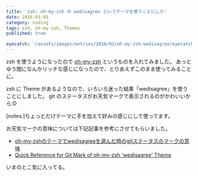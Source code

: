 ```yaml
---
title: 'zsh: oh-my-zsh の wedisagree というテーマを使うことにした'
date: 2016-03-05
category: Coding
tags: zsh, oh-my-zsh, Themes
published: true

eyecatch: '/assets/images/entries/2016/03/oh-my-zsh-wedisagree/eyecatch.png'
---
```


zsh を使うようになったので [oh-my-zsh](http://ohmyz.sh/) というものを入れてみました。
あっとゆう間になんかリッチな感じになったので、とりあえずこのまま使ってみることに。

zsh に Theme があるようなので、いろいろ迷った結果「wedisagree」を使うことにしました。
git のステータスがお天気マークで表示されるのがかわいいから:D

[notes:]ちょっとだけテーマに手を加えて好みの感じにして使ってます。

お天気マークの意味については下記記事を参考にさせてもらいました。

- [oh-my-zshのテーマでwedisagreeを選んだ時のgitステータスのマークの意味](https://www.eisbahn.jp/yoichiro/2013/01/oh-my-zsh-wedisagree-git.html)
- [Quick Reference for Git Mark of oh-my-zsh 'wedisagree' Theme](http://qiita.com/maangie/items/2ac2e26a39a0d2d9cc79)

いまのとこ気に入ってる。
